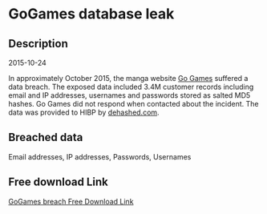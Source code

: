# GoGames database leak

## Description

2015-10-24

In approximately October 2015, the manga website <a href="http://gogames.me" target="_blank" rel="noopener">Go Games</a> suffered a data breach. The exposed data included 3.4M customer records including email and IP addresses, usernames and passwords stored as salted MD5 hashes. Go Games did not respond when contacted about the incident. The data was provided to HIBP by <a href="https://dehashed.com/" target="_blank" rel="noopener">dehashed.com</a>.

## Breached data

Email addresses, IP addresses, Passwords, Usernames

## Free download Link

[GoGames breach Free Download Link](https://link-to.net/1229997/114.78293164105146/dynamic/?r=aHR0cHM6Ly93d3cubWVkaWFmaXJlLmNvbS92aWV3LzBoQ2pvTlZQSWtWQUZiVi9nb2dhbWVzLm1lL2ZpbGU=)